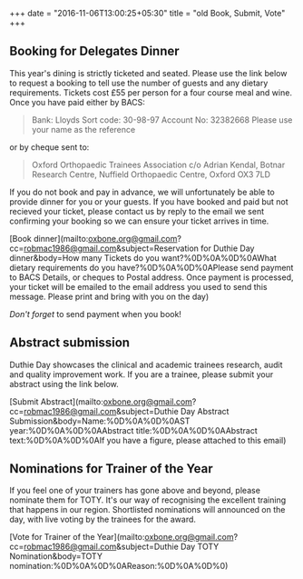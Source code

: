 +++
date = "2016-11-06T13:00:25+05:30"
title = "old Book, Submit, Vote"
+++


## Booking for Delegates Dinner

This year's dining is strictly ticketed and seated. Please use the link below to request a booking to tell use the number of guests and any dietary requirements. Tickets cost £55 per person for a four course meal and wine. Once you have paid either by BACS:

> Bank: Lloyds
> Sort code: 30-98-97
> Account No: 32382668
> Please use your name as the reference

or by cheque sent to:

> Oxford Orthopaedic Trainees Association
> c/o Adrian Kendal,
> Botnar Research Centre,
> Nuffield Orthopaedic Centre,
> Oxford
> OX3 7LD

If you do not book and pay in advance, we will unfortunately be able to provide dinner for you or your guests. If you have booked and paid but not recieved your ticket, please contact us by reply to the email we sent confirming your booking so we can ensure your ticket arrives in time.

[Book dinner](mailto:oxbone.org@gmail.com?cc=robmac1986@gmail.com&subject=Reservation for Duthie Day dinner&body=How many Tickets do you want?%0D%0A%0D%0AWhat dietary requirements do you have?%0D%0A%0D%0APlease send payment to BACS Details, or cheques to Postal address. Once payment is processed, your ticket will be emailed to the email address you used to send this message. Please print and bring with you on the day)

*Don't forget* to send payment when you book!



## Abstract submission

Duthie Day showcases the clinical and academic trainees research, audit and quality improvement work. If you are a trainee, please submit your abstract using the link below.

[Submit Abstract](mailto:oxbone.org@gmail.com?cc=robmac1986@gmail.com&subject=Duthie Day Abstract Submission&body=Name:%0D%0A%0D%0AST year:%0D%0A%0D%0AAbstract title:%0D%0A%0D%0AAbstract text:%0D%0A%0D%0AIf you have a figure, please attached to this email)

## Nominations for Trainer of the Year

If you feel one of your trainers has gone above and beyond, please nominate them for TOTY. It's our way of recognising the excellent training that happens in our region. Shortlisted nominations will announced on the day, with live voting by the trainees for the award.

[Vote for Trainer of the Year](mailto:oxbone.org@gmail.com?cc=robmac1986@gmail.com&subject=Duthie Day TOTY Nomination&body=TOTY nomination:%0D%0A%0D%0AReason:%0D%0A%0D%0)
